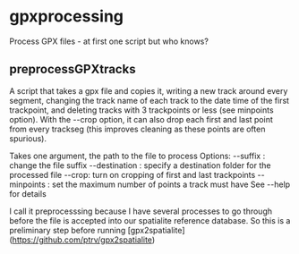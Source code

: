 # gpxprocessing #

Process GPX files - at first one script but who knows?

## preprocessGPXtracks ##

A script that takes a gpx file and copies it, writing a new track
around every segment, changing the track name of each track to the
date time of the first trackpoint, and deleting tracks with 3
trackpoints or less (see minpoints option). With the --crop option, it
can also drop each first and last point from every trackseg (this
improves cleaning as these points are often spurious).

Takes one argument, the path to the file to process
Options:
--suffix <string>: change the file suffix
--destination <string>: specify a destination folder for the processed file
--crop: turn on cropping of first and last trackpoints
--minpoints <integer>: set the maximum number of points a track must have
See --help for details

I call it preprocesssing because I have several processes to go
through before the file is accepted into our spatialite reference
database. So this is a preliminary step before running
[gpx2spatialite] (https://github.com/ptrv/gpx2spatialite)
